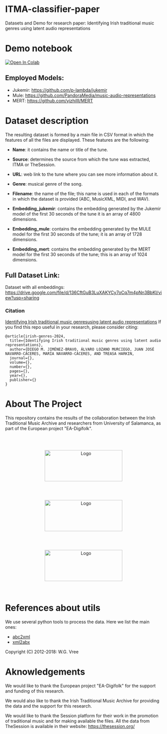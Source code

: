 # ITMA-classifier-paper
Datasets and Demo for research paper: Identifying Irish traditional music genres using latent audio representations

# Demo notebook

[![Open In Colab](https://colab.research.google.com/assets/colab-badge.svg)](https://colab.research.google.com/github/elloza/ITMA-classifier-paper/blob/main/demo/DemoTool.ipynb)

## Employed Models:

* Jukemir: https://github.com/p-lambda/jukemir
* Mule: https://github.com/PandoraMedia/music-audio-representations
* MERT: https://github.com/yizhilll/MERT

# Dataset description

The resulting dataset is formed by a main file in CSV format in which the features of all the files are displayed. These features are the following:

- **Name**: it contains the name or title of the tune.

- **Source**: determines the source from which the tune was extracted, ITMA or TheSession.

- **URL**: web link to the tune where you can see more information about it.

- **Genre**: musical genre of the song.

- **Filename**: the name of the file; this name is used in each of the formats in which the dataset is provided (ABC, MusicXML, MIDI, and WAV).

- **Embedding\_jukemir**: contains the embedding generated by the Jukemir model of the first 30 seconds of the tune it is an array of 4800 dimensions.

- **Embedding\_mule**: contains the embedding generated by the MULE model for the first 30 seconds of the tune; it is an array of 1728 dimensions.

- **Embedding\_mert**: contains the embedding generated by the MERT model for the first 30 seconds of the tune; this is an array of 1024 dimensions.


## Full Dataset Link:

Dataset with all embeddings: https://drive.google.com/file/d/136CftGuB3LuXAKYCy7oCq7m4pNn3BbKI/view?usp=sharing


<!-- CITATION -->
### Citation

[Identifying Irish traditional music genresusing latent audio representations](https://doi.org/10.5281/zenodo.10659380)
If you find this repo useful in your research, please consider citing:

```
@article{irish-genres-2024,
  title={Identifying Irish traditional music genres using latent audio representations},
  author={DIEGO M. JIMÉNEZ-BRAVO, ÁLVARO LOZANO MURCIEGO, JUAN JOSÉ
NAVARRO-CÁCERES, MARÍA NAVARRO-CÁCERES, AND TREASA HARKIN,
  journal={},
  volume={},
  number={},
  pages={},
  year={},
  publisher={}
}
```

# About The Project

This repository contains the results of the collaboration between the Irish Traditional Music Archive and researchers from University of Salamanca, as part of the European project "EA-Digifolk".

<br />
<div align="center">
  <a href="https://github.com/elloza/DIGIFOLK-USAL-ITMA">
    <img src="https://usal.es/files/logo_usal.png" alt="Logo" width="250" height="100" style="margin:10px;padding:20px;">
  </a>
  <a href="https://github.com/elloza/DIGIFOLK-USAL-ITMA">
    <img src="https://www.itma.ie/wp-content/themes/ITMA/images/itma-logo.svg" alt="Logo" width="250" height="100" style="margin:10px;padding:20px;">
  </a>
  <a href="https://github.com/elloza/DIGIFOLK-USAL-ITMA">
    <img src="https://cordis.europa.eu/images/logo/logo-ec-es.svg" alt="Logo" width="250" height="100" style="margin:10px;padding:20px;">
  </a>
</div>


# References about utils

We use several python tools to process the data. Here we list the main ones:

* [abc2xml](https://wim.vree.org/svgParse/abc2xml.html)
* [xml2abx](https://wim.vree.org/svgParse/xml2abc.html)

Copyright (C) 2012-2018: W.G. Vree

# Aknowledgements

We would like to thank the European project "EA-Digifolk" for the support and funding of this research.

We would also like to thank the Irish Traditional Music Archive for providing the data and the support for this research.

We would like to thank the Session platform for their work in the promotion of traditional music and for making available the files. All the data from TheSession is available in their website: https://thesession.org/